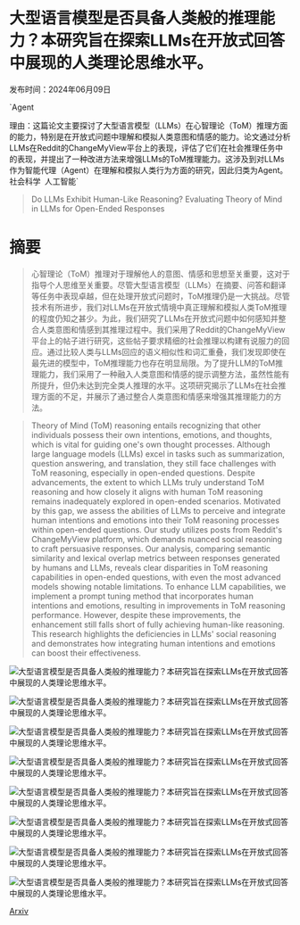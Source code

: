 # 大型语言模型是否具备人类般的推理能力？本研究旨在探索LLMs在开放式回答中展现的人类理论思维水平。

发布时间：2024年06月09日

`Agent

理由：这篇论文主要探讨了大型语言模型（LLMs）在心智理论（ToM）推理方面的能力，特别是在开放式问题中理解和模拟人类意图和情感的能力。论文通过分析LLMs在Reddit的ChangeMyView平台上的表现，评估了它们在社会推理任务中的表现，并提出了一种改进方法来增强LLMs的ToM推理能力。这涉及到对LLMs作为智能代理（Agent）在理解和模拟人类行为方面的研究，因此归类为Agent。` `社会科学` `人工智能`

> Do LLMs Exhibit Human-Like Reasoning? Evaluating Theory of Mind in LLMs for Open-Ended Responses

# 摘要

> 心智理论（ToM）推理对于理解他人的意图、情感和思想至关重要，这对于指导个人思维至关重要。尽管大型语言模型（LLMs）在摘要、问答和翻译等任务中表现卓越，但在处理开放式问题时，ToM推理仍是一大挑战。尽管技术有所进步，我们对LLMs在开放式情境中真正理解和模拟人类ToM推理的程度仍知之甚少。为此，我们研究了LLMs在开放式问题中如何感知并整合人类意图和情感到其推理过程中。我们采用了Reddit的ChangeMyView平台上的帖子进行研究，这些帖子要求精细的社会推理以构建有说服力的回应。通过比较人类与LLMs回应的语义相似性和词汇重叠，我们发现即使在最先进的模型中，ToM推理能力也存在明显局限。为了提升LLM的ToM推理能力，我们采用了一种融入人类意图和情感的提示调整方法，虽然性能有所提升，但仍未达到完全类人推理的水平。这项研究揭示了LLMs在社会推理方面的不足，并展示了通过整合人类意图和情感来增强其推理能力的方法。

> Theory of Mind (ToM) reasoning entails recognizing that other individuals possess their own intentions, emotions, and thoughts, which is vital for guiding one's own thought processes. Although large language models (LLMs) excel in tasks such as summarization, question answering, and translation, they still face challenges with ToM reasoning, especially in open-ended questions. Despite advancements, the extent to which LLMs truly understand ToM reasoning and how closely it aligns with human ToM reasoning remains inadequately explored in open-ended scenarios. Motivated by this gap, we assess the abilities of LLMs to perceive and integrate human intentions and emotions into their ToM reasoning processes within open-ended questions. Our study utilizes posts from Reddit's ChangeMyView platform, which demands nuanced social reasoning to craft persuasive responses. Our analysis, comparing semantic similarity and lexical overlap metrics between responses generated by humans and LLMs, reveals clear disparities in ToM reasoning capabilities in open-ended questions, with even the most advanced models showing notable limitations. To enhance LLM capabilities, we implement a prompt tuning method that incorporates human intentions and emotions, resulting in improvements in ToM reasoning performance. However, despite these improvements, the enhancement still falls short of fully achieving human-like reasoning. This research highlights the deficiencies in LLMs' social reasoning and demonstrates how integrating human intentions and emotions can boost their effectiveness.

![大型语言模型是否具备人类般的推理能力？本研究旨在探索LLMs在开放式回答中展现的人类理论思维水平。](../../../paper_images/2406.05659/x1.png)

![大型语言模型是否具备人类般的推理能力？本研究旨在探索LLMs在开放式回答中展现的人类理论思维水平。](../../../paper_images/2406.05659/human_comments.png)

![大型语言模型是否具备人类般的推理能力？本研究旨在探索LLMs在开放式回答中展现的人类理论思维水平。](../../../paper_images/2406.05659/gpt_comments.png)

![大型语言模型是否具备人类般的推理能力？本研究旨在探索LLMs在开放式回答中展现的人类理论思维水平。](../../../paper_images/2406.05659/llama_comments.png)

![大型语言模型是否具备人类般的推理能力？本研究旨在探索LLMs在开放式回答中展现的人类理论思维水平。](../../../paper_images/2406.05659/zeph_comments.png)

![大型语言模型是否具备人类般的推理能力？本研究旨在探索LLMs在开放式回答中展现的人类理论思维水平。](../../../paper_images/2406.05659/x2.png)

![大型语言模型是否具备人类般的推理能力？本研究旨在探索LLMs在开放式回答中展现的人类理论思维水平。](../../../paper_images/2406.05659/x3.png)

![大型语言模型是否具备人类般的推理能力？本研究旨在探索LLMs在开放式回答中展现的人类理论思维水平。](../../../paper_images/2406.05659/x4.png)

[Arxiv](https://arxiv.org/abs/2406.05659)